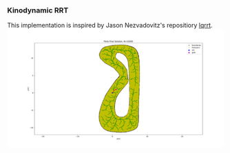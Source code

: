 ### Kinodynamic RRT

This implementation is inspired by Jason Nezvadovitz's repositiory [lqrrt](https://github.com/jnez71/lqRRT).
![Kinodynamic RRT](KinodynamicRRT.png)